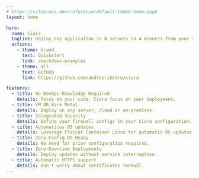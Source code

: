 ```yaml
---
# https://vitepress.dev/reference/default-theme-home-page
layout: home

hero:
  name: Ciara
  tagline: Deploy any application in N servers in 4 minutes from your terminal
  actions:
    - theme: brand
      text: Quickstart
      link: /markdown-examples
    - theme: alt
      text: GitHub
      link: https://github.com/andresribeiro/ciara

features:
  - title: No DevOps Knowledge Required
    details: Focus on your code. Ciara focus on your deployment.
  - title: VM OR Bare Metal
    details: Deploy on any server, cloud or on-premises.
  - title: Integrated Security
    details: Define your firewall configs in your Ciara configuration. We also set Fail2ban for you.
  - title: Automatices OS updates
    details: Leverage Flatcar Container Linux for automatic OS updates.
  - title: Zero-Config OS Ready
    details: No need for prior configuration required.
  - title: Zero-Downtime Deployments
    details: Deploy updates without service interruption.
  - title: Automatic HTTPS support
    details: Don't worry about certificates renewal.
---
```

